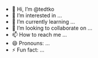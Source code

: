 - 👋 Hi, I’m @tedtko
- 👀 I’m interested in ...
- 🌱 I’m currently learning ...
- 💞️ I’m looking to collaborate on ...
- 📫 How to reach me ...
- 😄 Pronouns: ...
- ⚡ Fun fact: ...

<!---
tedtko/tedtko is a ✨ special ✨ repository because its `README.md` (this file) appears on your GitHub profile.
You can click the Preview link to take a look at your changes.
--->
